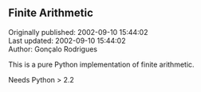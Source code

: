 ## Finite Arithmetic  
Originally published: 2002-09-10 15:44:02  
Last updated: 2002-09-10 15:44:02  
Author: Gonçalo Rodrigues  
  
This is a pure Python implementation of finite arithmetic.

Needs Python > 2.2
